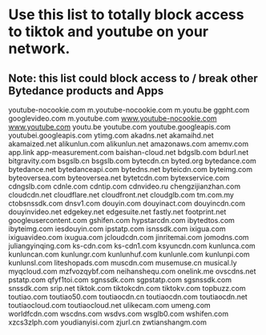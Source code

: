 # Use this list to totally block access to tiktok and youtube on your network.
## Note: this list could block access to / break other Bytedance products and Apps

youtube-nocookie.com
m.youtube-nocookie.com
m.youtu.be
ggpht.com
googlevideo.com
m.youtube.com
www.youtube-nocookie.com
www.youtube.com
youtu.be
youtube.com
youtube.googleapis.com
youtubei.googleapis.com
ytimg.com
akadns.net
akamaihd.net
akamaized.net
alikunlun.com
alikunlun.net
amazonaws.com
amemv.com
app.link
app-measurement.com
baishan-cloud.net
bdgslb.com
bdurl.net
bitgravity.com
bsgslb.cn
bsgslb.com
bytecdn.cn
byted.org
bytedance.com
bytedance.net
bytedanceapi.com
bytedns.net
byteicdn.com
byteimg.com
byteoversea.com
byteoversea.net
bytetcdn.com
bytexservice.com
cdngslb.com
cdnle.com
cdntip.com
cdnvideo.ru
chengzijianzhan.com
cloudcdn.net
cloudflare.net
cloudfront.net
cloudglb.com
tm.com.my
ctobsnssdk.com
dnsv1.com
douyin.com
douyinact.com
douyincdn.com
douyinvideo.net
edgekey.net
edgesuite.net
fastly.net
footprint.net
googleusercontent.com
gshifen.com
hypstarcdn.com
ibytedtos.com
ibyteimg.com
iesdouyin.com
ipstatp.com
isnssdk.com
ixigua.com
ixiguavideo.com
ixugua.com
jcloudcdn.com
jinritemai.com
jomodns.com
juliangyinqing.com
ks-cdn.com
ks-cdn1.com
ksyuncdn.com
kunlunca.com
kunluncan.com
kunlungr.com
kunlunhuf.com
kunlunle.com
kunlunpi.com
kunlunsl.com
liteshopads.com
muscdn.com
musemuse.cn
musical.ly
myqcloud.com
mzfvozqybf.com
neihanshequ.com
onelink.me
ovscdns.net
pstatp.com
qfyf1toi.com
sgnssdk.com
sgpstatp.com
sgsnssdk.com
snssdk.com
srip.net
tiktok.com
tiktokcdn.com
tiktokv.com
topbuzz.com
toutiao.com
toutiao50.com
toutiaocdn.cn
toutiaocdn.com
toutiaocdn.net
toutiaocloud.com
toutiaocloud.net
ulikecam.com
umeng.com
worldfcdn.com
wscdns.com
wsdvs.com
wsglb0.com
wshifen.com
xzcs3zlph.com
youdianyisi.com
zjurl.cn
zwtianshangm.com
